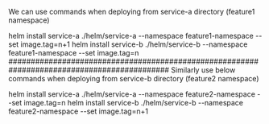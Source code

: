We can use commands when deploying from service-a directory (feature1 namespace)

helm install service-a ./helm/service-a --namespace feature1-namespace --set image.tag=n+1
helm install service-b ./helm/service-b --namespace feature1-namespace --set image.tag=n
############################################################################################
Similarly use below commands when deploying from service-b directory (feature2 namespace)

helm install service-a ./helm/service-a --namespace feature2-namespace --set image.tag=n
helm install service-b ./helm/service-b --namespace feature2-namespace --set image.tag=n+1
